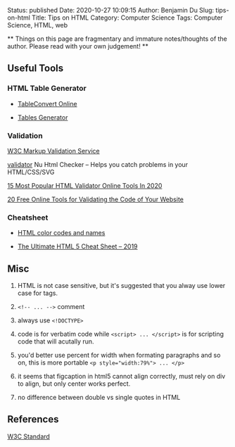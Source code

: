Status: published
Date: 2020-10-27 10:09:15
Author: Benjamin Du
Slug: tips-on-html
Title: Tips on HTML
Category: Computer Science
Tags: Computer Science, HTML, web

**
Things on this page are fragmentary and immature notes/thoughts of the author.
Please read with your own judgement!
**

## Useful Tools

### HTML Table Generator

- [TableConvert Online](https://tableconvert.com/)

- [Tables Generator](https://www.tablesgenerator.com/html_tables)

### Validation

[W3C Markup Validation Service](http://validator.w3.org/)

[validator](https://github.com/validator/validator)
Nu Html Checker – Helps you catch problems in your HTML/CSS/SVG

[15 Most Popular HTML Validator Online Tools In 2020](https://www.softwaretestinghelp.com/html-validator/)

[20 Free Online Tools for Validating the Code of Your Website](https://1stwebdesigner.com/website-validation/)

### Cheatsheet

- [HTML color codes and names](https://www.computerhope.com/htmcolor.htm)

- [The Ultimate HTML 5 Cheat Sheet – 2019](https://www.wpkube.com/html5-cheat-sheet/)

## Misc

1. HTML is not case sensitive, 
    but it's suggested that you alway use lower case for tags.

1. `<!-- ... -->` comment 

2. always use `<!DOCTYPE>`


1. code is for verbatim code while `<script> ... </script>` 
    is for scripting code that will acutally run.

3. you'd better use percent for width when formating paragraphs and so on, 
    this is more portable `<p style="width:79%"> ... </p>`

1. it seems that figcaption in html5 cannot align correctly, must rely on div to align, 
    but only center works perfect.

4. no difference between double vs single quotes in HTML

## References

[W3C Standard](https://www.w3.org/TR/)
 
